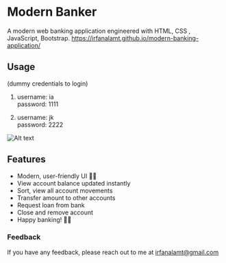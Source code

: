# Modern Banker

A modern web banking application engineered with HTML, CSS , JavaScript, Bootstrap.
https://irfanalamt.github.io/modern-banking-application/

## Usage

(dummy credentials to login)

1. username: ia <br />
   password: 1111

2. username: jk <br />
   password: 2222
   
![Alt text](https://user-images.githubusercontent.com/64161258/173208443-c96b551b-5775-412d-b219-fe2e9b1a7b02.png 'modern-banker-screenshot')

## Features

- Modern, user-friendly UI 🌟✨
- View account balance updated instantly
- Sort, view all account movements
- Transfer amount to other accounts
- Request loan from bank
- Close and remove account
- Happy banking! 💸😊



### Feedback

If you have any feedback, please reach out to me at irfanalamt@gmail.com
